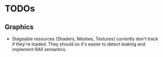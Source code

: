 # TODOs

## Graphics

- Stageable resources (Shaders, Meshes, Textures) currently don't track if
  they're loaded. They should so it's easier to detect leaking and implement
  RAII semantics.
